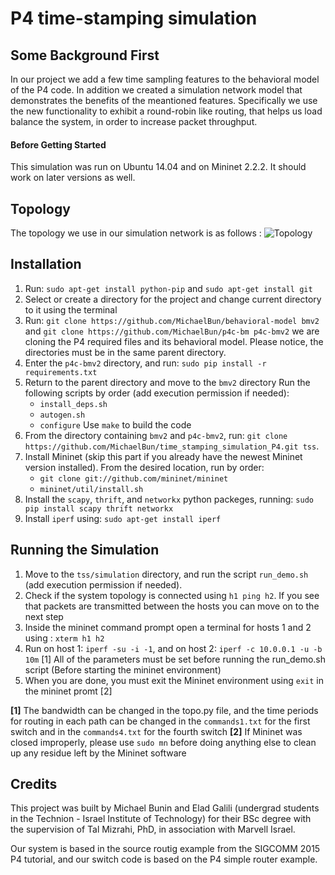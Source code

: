 # P4 time-stamping simulation

## Some Background First
In our project we add a few time sampling features to the behavioral model of the P4 code.
In addition we created a simulation network model that demonstrates the benefits of the meantioned features.
Specifically we use the new functionality to exhibit a round-robin like routing, that helps us load balance the system, in order to increase packet throughput.

#### Before Getting Started
This simulation was run on Ubuntu 14.04 and on Mininet 2.2.2. It should work on later versions as well.


## Topology
The topology we use in our simulation network is as follows : ![Topology](https://github.com/MichaelBun/time_stamping_simulation_P4/blob/master/topology.jpg)

## Installation

1.  Run: `sudo apt-get install python-pip` and `sudo apt-get install git`
2.  Select or create a directory for the project and change current directory to it using the terminal
3.  Run: `git clone https://github.com/MichaelBun/behavioral-model bmv2` and `git clone https://github.com/MichaelBun/p4c-bm p4c-bmv2`
    we are cloning the P4 required files and its behavioral model. Please notice, the directories must be in the same parent directory.
4.  Enter the `p4c-bmv2` directory, and run: `sudo pip install -r requirements.txt`
5.  Return to the parent directory and move to the `bmv2` directory
    Run the following scripts by order (add execution permission if needed):
	 - `install_deps.sh`
	 - `autogen.sh`
	 - `configure`
    Use `make` to build the code
6.	From the directory containing `bmv2` and `p4c-bmv2`, run: `git clone https://github.com/MichaelBun/time_stamping_simulation_P4.git tss`.
7.  Install Mininet (skip this part if you already have the newest Mininet version installed). From the desired location, run by order:
	 - `git clone git://github.com/mininet/mininet`
	 - `mininet/util/install.sh`
8.  Install the `scapy`, `thrift`, and `networkx` python packeges, running: `sudo pip install scapy thrift networkx`
9.  Install `iperf` using: `sudo apt-get install iperf`

## Running the Simulation
1. Move to the `tss/simulation` directory, and run the script `run_demo.sh` (add execution permission if needed).
2. Check if the system topology is connected using `h1 ping h2`. If you see that packets are transmitted between the hosts you can move on to the next step
3. Inside the mininet command prompt open a terminal for hosts 1 and 2 using : `xterm h1 h2`
4. Run on host 1: `iperf -su -i -1`, and on host 2: `iperf -c 10.0.0.1 -u -b 10m` [1]
          All of the parameters must be set before running the run_demo.sh script (Before starting the mininet environment)
5. When you are done, you must exit the Mininet environment using `exit` in the mininet promt [2]

**[1]** The bandwidth can be changed in the topo.py file, and the time periods for routing in each path can be changed in the `commands1.txt` for the first switch and in the `commands4.txt` for the fourth switch
**[2]** If Mininet was closed improperly, please use `sudo mn` before doing anything else to clean up any residue left by the Mininet software

## Credits
This project was built by Michael Bunin and Elad Galili (undergrad students in the Technion - Israel Institute of Technology) for their BSc degree with the supervision of Tal Mizrahi, PhD, in association with Marvell Israel.

Our system is based in the source routig example from the SIGCOMM 2015 P4 tutorial, and our switch code is based on the P4 simple router example.
